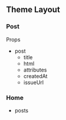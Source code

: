 ## Theme Layout

### Post

Props

- post
  - title
  - html
  - attributes
  - createdAt
  - issueUrl

### Home

- posts